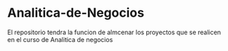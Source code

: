 # Analitica-de-Negocios
 El repositorio tendra la funcion de almcenar los proyectos que se realicen en el curso de Analitica de negocios
